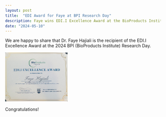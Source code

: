 ```yaml
---
layout: post
title:  "EDI Award for Faye at BPI Research Day"
description: Faye wins EDI.I Excellence Award at the BioProducts Institute Research Day
date: "2024-05-10"
---
```


We are happy to share that Dr. Faye Hajiali is the recipient of the EDI.I Excellence Award at the 2024 BPI (BioProducts Institute) Research Day.

<img src="/assets/img/faye_edi.png" style="width: 40% !important;" />


Congratulations!